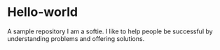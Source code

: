# Hello-world
A sample repository
I am a softie. I like to help people be successful  by understanding problems and offering solutions.
